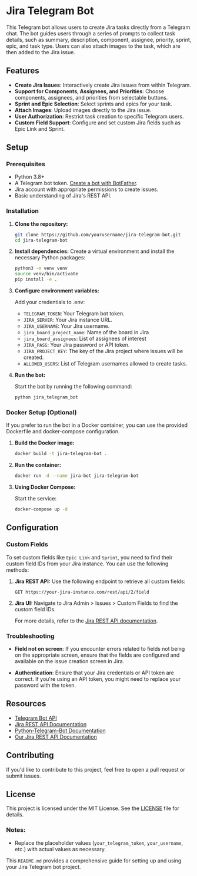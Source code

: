 # Jira Telegram Bot

This Telegram bot allows users to create Jira tasks directly from a Telegram chat. The bot guides users through a series of prompts to collect task details, such as summary, description, component, assignee, priority, sprint, epic, and task type. Users can also attach images to the task, which are then added to the Jira issue.

## Features

- **Create Jira Issues**: Interactively create Jira issues from within Telegram.
- **Support for Components, Assignees, and Priorities**: Choose components, assignees, and priorities from selectable buttons.
- **Sprint and Epic Selection**: Select sprints and epics for your task.
- **Attach Images**: Upload images directly to the Jira issue.
- **User Authorization**: Restrict task creation to specific Telegram users.
- **Custom Field Support**: Configure and set custom Jira fields such as Epic Link and Sprint.

## Setup

### Prerequisites

- Python 3.8+
- A Telegram bot token. [Create a bot with BotFather](https://core.telegram.org/bots#botfather).
- Jira account with appropriate permissions to create issues.
- Basic understanding of Jira's REST API.

### Installation

1. **Clone the repository:**
    ```bash
    git clone https://github.com/yourusername/jira-telegram-bot.git
    cd jira-telegram-bot
    ```

2. **Install dependencies:**
    Create a virtual environment and install the necessary Python packages:
    ```bash
    python3 -m venv venv
    source venv/bin/activate
    pip install -e .
    ```

3. **Configure environment variables:**

   Add your credentials to .env:
   - `TELEGRAM_TOKEN`: Your Telegram bot token.
   - `JIRA_SERVER`: Your Jira instance URL.
   - `JIRA_USERNAME`: Your Jira username.
   - `jira_board_project_name`: Name of the board in Jira
   - `jira_board_assignees`: List of assignees of interest
   - `JIRA_PASS`: Your Jira password or API token.
   - `JIRA_PROJECT_KEY`: The key of the Jira project where issues will be created.
   - `ALLOWED_USERS`: List of Telegram usernames allowed to create tasks.

4. **Run the bot:**

   Start the bot by running the following command:

    ```bash
    python jira_telegram_bot
    ```

### Docker Setup (Optional)

If you prefer to run the bot in a Docker container, you can use the provided Dockerfile and docker-compose configuration.

1. **Build the Docker image:**

    ```bash
    docker build -t jira-telegram-bot .
    ```

2. **Run the container:**

    ```bash
    docker run -d --name jira-bot jira-telegram-bot
    ```

3. **Using Docker Compose:**

    Start the service:
    ```bash
    docker-compose up -d
    ```

## Configuration

### Custom Fields

To set custom fields like `Epic Link` and `Sprint`, you need to find their custom field IDs from your Jira instance. You can use the following methods:

1. **Jira REST API:**
   Use the following endpoint to retrieve all custom fields:

   ```
   GET https://your-jira-instance.com/rest/api/2/field
   ```

2. **Jira UI:**
   Navigate to Jira Admin > Issues > Custom Fields to find the custom field IDs.

   For more details, refer to the [Jira REST API documentation](https://developer.atlassian.com/cloud/jira/platform/rest/v2/).

### Troubleshooting

- **Field not on screen**: If you encounter errors related to fields not being on the appropriate screen, ensure that the fields are configured and available on the issue creation screen in Jira.

- **Authentication**: Ensure that your Jira credentials or API token are correct. If you're using an API token, you might need to replace your password with the token.

## Resources

- [Telegram Bot API](https://core.telegram.org/bots/api)
- [Jira REST API Documentation](https://developer.atlassian.com/cloud/jira/platform/rest/v2/)
- [Python-Telegram-Bot Documentation](https://python-telegram-bot.readthedocs.io/en/stable/)
- [Our Jira REST API Documentation](https://jira.parstechai.com/rest/api/2/field)

## Contributing

If you'd like to contribute to this project, feel free to open a pull request or submit issues.

## License

This project is licensed under the MIT License. See the [LICENSE](LICENSE) file for details.

### Notes:
- Replace the placeholder values (`your_telegram_token`, `your_username`, etc.) with actual values as necessary.


This `README.md` provides a comprehensive guide for setting up and using your Jira Telegram bot project.